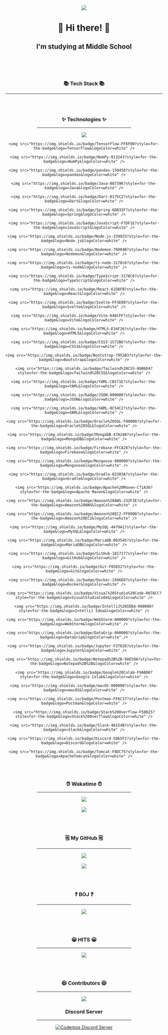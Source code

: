 <div align="center">
	<img src="https://capsule-render.vercel.app/api?type=waving&color=timeGradient&height=180&section=header&text=jwkwon's%20GitHub!&fontSize=90" />
</div>

<h1 align="center">👋 Hi there! 👋</h3>

<h2 align="center">I'm studying at Middle School</p>

<br /><br />

<h3 align="center">📚 Tech Stack 📚</h3>
<div align="center">
	<hr width="500px;" />
</div>

<br /><br />

<h3 align="center">✨ Technologies ✨</h3>
<div align="center">
	<hr width="300px;"/>
	<img src="https://img.shields.io/badge/Python-3766AB?style=for-the-badge&logo=Python&logoColor=white" />

	<img src="https://img.shields.io/badge/TensorFlow-FF6F00?style=for-the-badge&logo=TensorFlow&logoColor=white" />

	<img src="https://img.shields.io/badge/NumPy-013243?style=for-the-badge&logo=NumPy&logoColor=white" />

	<img src="https://img.shields.io/badge/pandas-150458?style=for-the-badge&logo=pandas&logoColor=white" />
	
  	<img src="https://img.shields.io/badge/Java-007396?style=for-the-badge&logo=Java&logoColor=white" />
	
	<img src="https://img.shields.io/badge/Dart-0175C2?style=for-the-badge&logo=Dart&logoColor=white" />

	<img src="https://img.shields.io/badge/Spring-6DB33F?style=for-the-badge&logo=Spring&logoColor=white" />

	<img src="https://img.shields.io/badge/JavaScript-F7DF1E?style=for-the-badge&logo=JavaScript&logoColor=white" />

	<img src="https://img.shields.io/badge/Node.js-339933?style=for-the-badge&logo=Node.js&logoColor=white" />

	<img src="https://img.shields.io/badge/Nodemon-76D04B?style=for-the-badge&logo=Nodemon&logoColor=white" />

	<img src="https://img.shields.io/badge/ts-node-3178c6?style=for-the-badge&logo=ts-node&logoColor=white" />

	<img src="https://img.shields.io/badge/TypeScript-3178C6?style=for-the-badge&logo=TypeScript&logoColor=white" />

	<img src="https://img.shields.io/badge/React-61DAFB?style=for-the-badge&logo=React&logoColor=white" />

	<img src="https://img.shields.io/badge/Svelte-FF3E00?style=for-the-badge&logo=Svelte&logoColor=white" />

	<img src="https://img.shields.io/badge/Vite-646CFF?style=for-the-badge&logo=Vite&logoColor=white" />
	
  	<img src="https://img.shields.io/badge/HTML5-E34F26?style=for-the-badge&logo=HTML5&logoColor=white" />
	
	<img src="https://img.shields.io/badge/CSS3-1572B6?style=for-the-badge&logo=CSS3&logoColor=white" />

	<img src="https://img.shields.io/badge/Bootstrap-7952B3?style=for-the-badge&logo=Bootstrap&logoColor=white" />

	<img src="https://img.shields.io/badge/Tailwind%20CSS-06B6D4?style=for-the-badge&logo=Tailwind%20CSS&logoColor=white" />

	<img src="https://img.shields.io/badge/YAML-CB171E?style=for-the-badge&logo=YAML&logoColor=white" />

	<img src="https://img.shields.io/badge/JSON-000000?style=for-the-badge&logo=JSON&logoColor=white" />

	<img src="https://img.shields.io/badge/XAML-0C54C2?style=for-the-badge&logo=XAML&logoColor=white" />

	<img src="https://img.shields.io/badge/Oracle%20SQL-F80000?style=for-the-badge&logo=Oracle%20SQL&logoColor=white" />

	<img src="https://img.shields.io/badge/MongoDB-47A248?style=for-the-badge&logo=MongoDB&logoColor=white" />

	<img src="https://img.shields.io/badge/Firebase-FFCA28?style=for-the-badge&logo=Firebase&logoColor=white" />

	<img src="https://img.shields.io/badge/Mongoose-880000?style=for-the-badge&logo=Mongoose&logoColor=white" />

	<img src="https://img.shields.io/badge/Gradle-02303A?style=for-the-badge&logo=Gradle&logoColor=white" />

	<img src="https://img.shields.io/badge/Apache%20Maven-C71A36?style=for-the-badge&logo=Apache Maven&logoColor=white" />

	<img src="https://img.shields.io/badge/Amazon%20AWS-232F3E?style=for-the-badge&logo=Amazon%20AWS&logoColor=white" />

	<img src="https://img.shields.io/badge/Amazon%20EC2-FF9900?style=for-the-badge&logo=Amazon%20EC2&logoColor=white" />

	<img src="https://img.shields.io/badge/MySQL-4479A1?style=for-the-badge&logo=MySQL&logoColor=white" />

	<img src="https://img.shields.io/badge/MariaDB-003545?style=for-the-badge&logo=MariaDB&logoColor=white" />

	<img src="https://img.shields.io/badge/GitHub-181717?style=for-the-badge&logo=GitHub&logoColor=white" />

	<img src="https://img.shields.io/badge/Git-F05032?style=for-the-badge&logo=Git&logoColor=white" />

	<img src="https://img.shields.io/badge/Docker-2496ED?style=for-the-badge&logo=Docker&logoColor=white" />

	<img src="https://img.shields.io/badge/Visual%20Studio%20Code-007ACC?style=for-the-badge&logo=VisualStudioCode&logoColor=white" />

	<img src="https://img.shields.io/badge/IntelliJ%20IDEA-000000?style=for-the-badge&logo=IntelliJ Idea&logoColor=white" />

	<img src="https://img.shields.io/badge/WebStorm-000000?style=for-the-badge&logo=WebStorm&logoColor=white" />

	<img src="https://img.shields.io/badge/DataGrip-000000?style=for-the-badge&logo=DataGrip&logoColor=white" />

	<img src="https://img.shields.io/badge/Jupyter-F37626?style=for-the-badge&logo=Jupyter&logoColor=white" />

	<img src="https://img.shields.io/badge/Notepad%2B%2B-90E59A?style=for-the-badge&logo=Notepad%2B%2B&logoColor=white" />
	
	<img src="https://img.shields.io/badge/Google%20Colab-F9AB00?style=for-the-badge&logo=Google Colab&logoColor=white" />

	<img src="https://img.shields.io/badge/macOS-000000?style=for-the-badge&logo=macOS&logoColor=white" />

	<img src="https://img.shields.io/badge/Postman-FF6C37?style=for-the-badge&logo=Postman&logoColor=white" />

	<img src="https://img.shields.io/badge/Stack%20Overflow-F58025?style=for-the-badge&logo=Stack%20Overflow&logoColor=white" />

	<img src="https://img.shields.io/badge/Slack-4A154B?style=for-the-badge&logo=Slack&logoColor=white" />

	<img src="https://img.shields.io/badge/Discord-5865F2?style=for-the-badge&logo=Discord&logoColor=white" />

	<img src="https://img.shields.io/badge/Tomcat-F8DC75?style=for-the-badge&logo=ApacheTomcat&logoColor=white" />
</div>

<br /><br />

<h3 align="center">⏰ Wakatime ⏰</h3>
<div align="center">
	<hr width="300px;" />
	<img src="https://wakatime.com/badge/user/04576067-463a-4fd9-be4e-56687a44d3fb.svg" />
	<br />
	<br />
	<img src="https://github-readme-stats.vercel.app/api/wakatime?username=jwkwon0817" />
</div>

<br /><br />

<h3 align="center">🗒️ My GitHub 🗒️</h3>
<div align="center">
	<hr width="300px;" />
	<img src="https://github-readme-stats.vercel.app/api/top-langs/?username=jwkwon0817&layout=compact" />
	<br /><br />
	<img src="https://github-readme-stats.vercel.app/api?username=jwkwon0817&show_icons=true" />
</div>

<br /><br />

<h3 align="center">❓ BOJ ❓</h3>
<div align="center">
	<hr width="300px;" />
	<img src="http://mazassumnida.wtf/api/v2/generate_badge?boj=jwkwon"/>
</div>

<br /><br />

<h3 align="center">😀 HITS 😀</h3>
<div align="center">
	<hr width="300px;" />
	<a href="https://hits.seeyoufarm.com"><img src="https://hits.seeyoufarm.com/api/count/incr/badge.svg?url=https%3A%2F%2Fgithub.com%2Fjwkwon0817%2Fhit-counter&count_bg=%231FD9DF&title_bg=%231F9ED1&icon=github.svg&icon_color=%23FFFFFF&title=hits&edge_flat=false" /></a>
</div>

<br /><br />

<h3 align="center">😆 Contributors 😆</h3>
<div align="center">
	<hr width="300px;" />
	<img src="https://github-contributor-stats.vercel.app/api?username=jwkwon0817&hide=B&theme=gruvbox" />
</div>

<h3 align="center">Discord Server</h3>
<div align="center">
	<hr width="300px;" />
	 <a href="https://discord.gg/codemos" target="_blank">
		<img 
		     alt="Codemos Discord Server" 
		     src="https://img.shields.io/discord/1037667930411892736?color=%235865F2&label=discord&logo=discord&style=for-the-badge&labelColor=5865F2&logoColor=ffffff" />
	</a>
</div>
